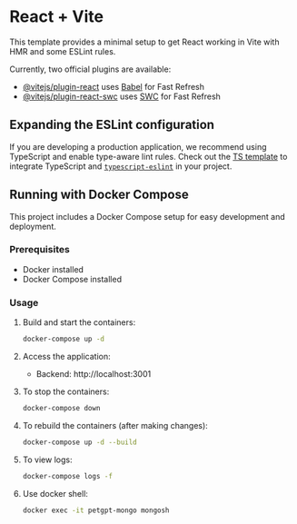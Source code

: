 # React + Vite

This template provides a minimal setup to get React working in Vite with HMR and some ESLint rules.

Currently, two official plugins are available:

- [@vitejs/plugin-react](https://github.com/vitejs/vite-plugin-react/blob/main/packages/plugin-react/README.md) uses [Babel](https://babeljs.io/) for Fast Refresh
- [@vitejs/plugin-react-swc](https://github.com/vitejs/vite-plugin-react-swc) uses [SWC](https://swc.rs/) for Fast Refresh

## Expanding the ESLint configuration

If you are developing a production application, we recommend using TypeScript and enable type-aware lint rules. Check out the [TS template](https://github.com/vitejs/vite/tree/main/packages/create-vite/template-react-ts) to integrate TypeScript and [`typescript-eslint`](https://typescript-eslint.io) in your project.

## Running with Docker Compose

This project includes a Docker Compose setup for easy development and deployment.

### Prerequisites
- Docker installed
- Docker Compose installed

### Usage
1. Build and start the containers:
   ```bash
   docker-compose up -d
   ```

2. Access the application:
   - Backend: http://localhost:3001

3. To stop the containers:
   ```bash
   docker-compose down
   ```

4. To rebuild the containers (after making changes):
   ```bash
   docker-compose up -d --build
   ```

5. To view logs:
   ```bash
   docker-compose logs -f
   ```

6. Use docker shell:
    ```bash
    docker exec -it petgpt-mongo mongosh
    ```